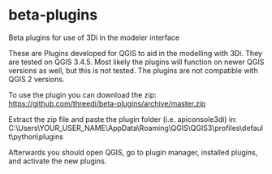 # beta-plugins
Beta plugins for use of 3Di in the modeler interface

These are Plugins developed for QGIS to aid in the modelling with 3Di. They are tested on QGIS 3.4.5. Most likely the plugins will function on newer QGIS versions as well, but this is not tested. The plugins are not compatible with QGIS 2 versions. 

To use the plugin you can download the zip:
https://github.com/threedi/beta-plugins/archive/master.zip

Extract the zip file and paste the plugin folder (i.e. apiconsole3di) in:
C:\Users\YOUR_USER_NAME\AppData\Roaming\QGIS\QGIS3\profiles\default\python\plugins

Afterwards you should open QGIS, go to plugin manager, installed plugins, and activate the new plugins.
